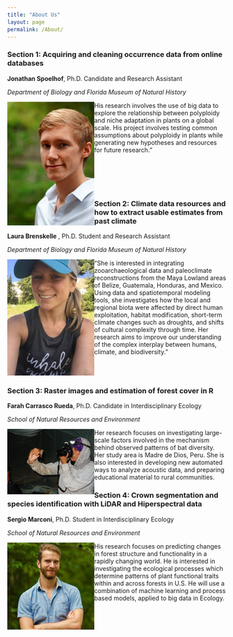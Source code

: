 ```yaml
---
title: "About Us"
layout: page
permalink: /About/
---
```


### Section 1: Acquiring and cleaning occurrence data from online databases

**Jonathan Spoelhof**, Ph.D. Candidate and Research Assistant

*Department of Biology and Florida Museum of Natural History*

<img align="left" src="./figures/Spoelhof.jpg" alt="Drawing" width="200px;"/> His research involves the use of big data to explore the relationship between polyploidy and niche adaptation in plants on a global scale. His project involves testing common assumptions about polyploidy in plants while generating new hypotheses and resources for future research.”

<br><br>
<br><br>

### Section 2: Climate data resources and how to extract usable estimates from past climate

**Laura Brenskelle** , Ph.D. Student and Research Assistant

*Department of Biology and Florida Museum of Natural History*

<img align="left" src="./figures/Laura.jpg" alt="Drawing" width="200px;"/> “She is interested in integrating zooarchaeological data and paleoclimate reconstructions from the Maya Lowland areas of Belize, Guatemala, Honduras, and Mexico. Using data and spatiotemporal modeling tools, she investigates how the local and regional biota were affected by direct human exploitation, habitat modification, short-term climate changes such as droughts, and shifts of cultural complexity through time. Her research aims to improve our understanding of the complex interplay between humans, climate, and biodiversity.”

<br><br>

### Section 3: Raster images and estimation of forest cover in R

**Farah Carrasco Rueda**, Ph.D. Candidate in Interdisciplinary Ecology

*School of Natural Resources and Environment*

<img align="left" src="figures/Farah.jpg" alt="Drawing" width="200px;"/> Her research focuses on investigating large-scale factors involved in the mechanism behind  observed patterns of bat diversity. Her study area is Madre de Dios, Peru. She is also interested in developing new automated ways to analyze acoustic data, and preparing educational material  to rural communities.

### Section 4: Crown segmentation  and species identification with LiDAR and Hiperspectral data

**Sergio Marconi**, Ph.D. Student in Interdisciplinary Ecology

*School of Natural Resources and Environment*

<img align="left" src="figures/Sergio.jpg" alt="Drawing" width="200px;"/> His research focuses on predicting changes in forest structure and functionality in a rapidly changing world. He is interested in investigating the ecological processes which determine patterns of plant functional traits within and across  forests in  U.S. He will use a combination of machine learning and process based models, applied to big data in Ecology.
